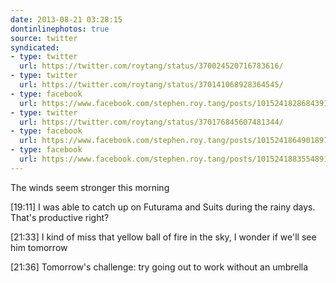 ```yaml
---
date: 2013-08-21 03:28:15
dontinlinephotos: true
source: twitter
syndicated:
- type: twitter
  url: https://twitter.com/roytang/status/370024520716783616/
- type: twitter
  url: https://twitter.com/roytang/status/370141068928364545/
- type: facebook
  url: https://www.facebook.com/stephen.roy.tang/posts/10152418286843912
- type: twitter
  url: https://twitter.com/roytang/status/370176845607481344/
- type: facebook
  url: https://www.facebook.com/stephen.roy.tang/posts/10152418649018912
- type: facebook
  url: https://www.facebook.com/stephen.roy.tang/posts/10152418835548912
---
```


The winds seem stronger this morning

<time>[19:11]</time> I was able to catch up on Futurama and Suits during the rainy days. That's productive right?

<time>[21:33]</time> I kind of miss that yellow ball of fire in the sky, I wonder if we'll see him tomorrow

<time>[21:36]</time> Tomorrow's challenge: try going out to work without an umbrella